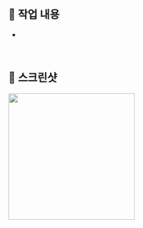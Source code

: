 ## 📝 작업 내용

-

<br />

## 📸 스크린샷

<img width="250" alt="" src="">

<br />

<!--
## 📌 참고사항

<br />
-->
